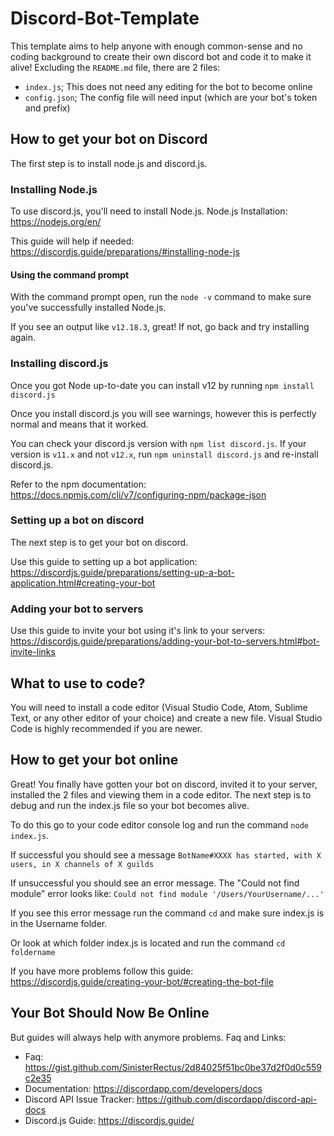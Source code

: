 # Discord-Bot-Template
This template aims to help anyone with enough common-sense and no coding background to create their own discord bot and code it to make it alive!
Excluding the `README.md` file, there are 2 files: 
- `index.js`; This does not need any editing for the bot to become online
- `config.json`; The config file will need input (which are your bot's token and prefix)

## How to get your bot on Discord
The first step is to install node.js and discord.js. 
### Installing Node.js
To use discord.js, you'll need to install Node.js. 
Node.js Installation: https://nodejs.org/en/

This guide will help if needed: https://discordjs.guide/preparations/#installing-node-js

#### Using the command prompt

With the command prompt open, run the `node -v` command to make sure you've successfully installed Node.js.

If you see an output like `v12.18.3`, great! If not, go back and try installing again.

### Installing discord.js
Once you got Node up-to-date you can install v12 by running `npm install discord.js`

Once you install discord.js you will see warnings, however this is perfectly normal and means that it worked.

You can check your discord.js version with `npm list discord.js`. If your version is `v11.x` and not `v12.x`, run `npm uninstall discord.js` and re-install discord.js.

Refer to the npm documentation: https://docs.npmjs.com/cli/v7/configuring-npm/package-json

### Setting up a bot on discord
The next step is to get your bot on discord.

Use this guide to setting up a bot application: https://discordjs.guide/preparations/setting-up-a-bot-application.html#creating-your-bot
### Adding your bot to servers
Use this guide to invite your bot using it's link to your servers: https://discordjs.guide/preparations/adding-your-bot-to-servers.html#bot-invite-links
## What to use to code?
You will need to install a code editor (Visual Studio Code, Atom, Sublime Text, or any other editor of your choice) and create a new file.
Visual Studio Code is highly recommended if you are newer.

## How to get your bot online
Great! You finally have gotten your bot on discord, invited it to your server, installed the 2 files and viewing them in a code editor.
The next step is to debug and run the index.js file so your bot becomes alive.

To do this go to your code editor console log and run the command `node index.js`.

If successful you should see a message `BotName#XXXX has started, with X users, in X channels of X guilds`

If unsuccessful you should see an error message. The "Could not find module" error looks like: `Could not find module '/Users/YourUsername/...'`

If you see this error message run the command `cd` and make sure index.js is in the Username folder.

Or look at which folder index.js is located and run the command `cd foldername`

If you have more problems follow this guide: https://discordjs.guide/creating-your-bot/#creating-the-bot-file
## Your Bot Should Now Be Online
But guides will always help with anymore problems. Faq and Links:
 - Faq: https://gist.github.com/SinisterRectus/2d84025f51bc0be37d2f0d0c559c2e35
 - Documentation: https://discordapp.com/developers/docs
 - Discord API Issue Tracker: https://github.com/discordapp/discord-api-docs
 - Discord.js Guide: https://discordjs.guide/
